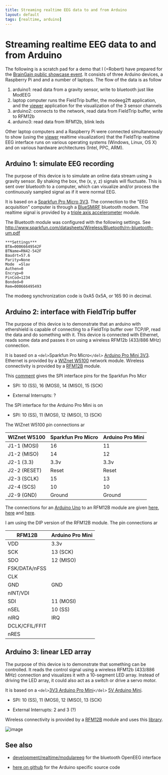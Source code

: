 ```yaml
---
title: Streaming realtime EEG data to and from Arduino
layout: default
tags: [realtime, arduino]
---
```


#  Streaming realtime EEG data to and from Arduino 

The following is a scratch pad for a demo that I (=Robert) have prepared for the [BrainGain public showcase event](https://twitter.com/intent/user?screen_name=BrainGain_NL). It consists of three Arduino devices, a Raspberry Pi and and a number of laptops. The flow of the data is as follow

 1.  arduino1: read data from a gravity sensor, write to bluetooth just like ModEEG
 2.  laptop computer runs the FieldTrip buffer, the modeeg2ft application, and the [viewer](/viewer) application for the visualization of the 3 sensor channels 
 3.  arduino2: connects to the network, read data from FieldTrip buffer, write to RFM12b
 4.  arduino3: read data from RFM12b, blink leds

Other laptop computers and a Raspberry Pi were connected simultaneously to show (using the [viewer](/viewer) realtime visualization) that the FieldTrip realtime EEG interface runs on various operating systems (Windows, Linux, OS X) and on various hardware architectures (Intel, PPC, ARM).  
## Arduino 1: simulate EEG recording

The purpose of this device is to simulate an online data stream using a gravity sensor. By shaking the box, the (x, y, z) signals will fluctuate. This is sent over bluetooth to a computer, which can visualize and/or process the continuously sampled signal as if it were normal EEG.

It is based on a [Sparkfun Pro Micro 3V3](https://www.sparkfun.com/products/10999). The connection to the "EEG acquisition" computer is through a [BlueSMiRF](https://www.sparkfun.com/products/10269) bluetooth modem. The realtime signal is provided by a [triple axis accelerometer](https://www.sparkfun.com/products/9652) module. 

The Bluetooth module was configured with the following settings. See http://www.sparkfun.com/datasheets/Wireless/Bluetooth/rn-bluetooth-um.pdf

	

	***Settings***
	BTA=00066649542F
	BTName=RN42-542F
	Baudrt=57.6
	Parity=None
	Mode  =Slav
	Authen=0
	Encryp=0
	PinCod=1234
	Bonded=0
	Rem=000666495493

The modeeg synchronization code is 0xA5 0x5A, or 165 90 in decimal.

## Arduino 2: interface with FieldTrip buffer

The purpose of this device is to demonstrate that an arduino with ethershield is capable of connecting to a FieldTrip buffer over TCP/IP, read the data and do something with it. This device is connected with Ethernet, reads some data and passes it on using a wireless RFM12b (433/886 MHz) connection.

It is based on a `<del>`Sparkfun Pro Micro`</del>` [Arduino Pro Mini 3V3](http://arduino.cc/en/Main/ArduinoBoardProMini). Ethernet is provided by a [WIZnet W5100](https://www.sparkfun.com/products/9473) network module. Wireless connectivity is provided by a [RFM12B](https://www.sparkfun.com/products/9582) module.

This [comment](https://forum.sparkfun.com/viewtopic.php?f=32&t=32037#p152780) gives the SPI interface pins for the Sparkfun Pro Micr

*  SPI: 10 (SS), 16 (MOSI), 14 (MISO), 15 (SCK)

*  External Interrupts: ?

The SPI interface for the Arduino Pro Mini is on 

*  SPI: 10 (SS), 11 (MOSI), 12 (MISO), 13 (SCK)

The WIZnet W5100 pin connections ar

 | WIZnet W5100 | Sparkfun Pro Micro | Arduino Pro Mini | 
 | ------------ | ------------------ | ---------------- | 
 | J1-1 (MOSI)  | 16                 | 11               | 
 | J1-2 (MISO)  | 14                 | 12               | 
 | J2-1 (3.3)   | 3.3v               | 3.3v             | 
 | J2-2 (RESET) | Reset              | Reset            | 
 | J2-3 (SCLK)  | 15                 | 13               | 
 | J2-4 (SCS)   | 10                 | 10               | 
 | J2-9 (GND)   | Ground             | Ground           | 

The connections for an [Arduino Uno](http://arduino.cc/en/Main/ArduinoBoardUno) to an RFM12B module are given [here](http://openenergymonitor.org/emon/sites/default/files/Cookbook_RFM12B_connections.png), [here](http://jeelabs.org/2009/02/10/rfm12b-library-for-arduino) and [here](http://blog.strobotics.com.au/2008/06/17/rfm12-tutorial-part2).

I am using the DIP version of the RFM12B module. The pin connections ar

 | RFM12B         | Arduino Pro Mini | 
 | ------         | ---------------- | 
 | VDD            | 3.3v             | 
 | SCK            | 13 (SCK)         | 
 | SDO            | 12 (MISO)        | 
 | FSK/DATA/nFSS  |                  | 
 | CLK            |                  | 
 | GND            | GND              | 
 | nINT/VDI       |                  | 
 | SDI            | 11 (MOSI)        | 
 | nSEL           | 10 (SS)          | 
 | nIRQ           | IRQ              | 
 | DCLK/CFIL/FFIT |                  | 
 | nRES           |                  | 

## Arduino 3: linear LED array

The purpose of this device is to demonstrate that something can be controlled. It reads the control signal using a wireless RFM12b (433/886 MHz) connection and visualizes it with a 10-segment LED array. Instead of driving the LED array, it could also act as a switch or drive a servo motor.

It is based on a `<del>`[3V3 Arduino Pro Mini](http://arduino.cc/en/Main/ArduinoBoardProMini)`</del>` [5V Arduino Mini](http://arduino.cc/en/Main/ArduinoBoardMini). 

*  SPI: 10 (SS), 11 (MOSI), 12 (MISO), 13 (SCK)

*  External Interrupts: 2 and 3 (?)

Wireless connectivity is provided by a [RFM12B](https://www.sparkfun.com/products/9582) module and uses this [library](http://jeelabs.net/pub/docs/jeelib/RF12_8cpp.html).

![image](/static/img/development/realtime/rfm12b.png@200)

## See also

*  [development/realtime/modulareeg](/development/realtime/modulareeg) for the bluetooth OpenEEG interface 

*  [here on github](https://github.com/fieldtrip/fieldtrip/tree/master/realtime/src/arduino) for the Arduino specific source code
